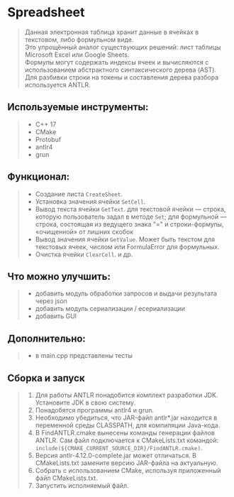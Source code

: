 # **Spreadsheet**
> Данная электронная таблица хранит данные в ячейках в текстовом, либо формульном виде.  
> Это упрощённый аналог существующих решений: лист таблицы Microsoft Excel или Google Sheets.  
> Формулы могут содержать индексы ячеек и вычисляются с использованием абстрактного синтаксического дерева (AST).  
> Для разбивки строки на токены и составления дерева разбора используется ANTLR.

## **Используемые инструменты:**
> * C++ 17
> * CMake
> * Protobuf
> * antlr4
> * grun

## **Функционал:**
> * Создание листа `CreateSheet`.
> * Установка значения ячейки `SetCell`.
> * Вывод текста ячейки `GetText`. 
> для текстовой ячейки — строка, которую пользователь задал в методе `Set`;
> для формульной — строка, состоящая из ведущего знака "=" и строки-формулы, «очищенной» от лишних скобок
> * Вывод значения ячейки `GetValue`. Может быть текстом для текстовых ячеек, числом или FormulaError для формульных.
> * Очистка ячейки `ClearCell`.
> и др.

## **Что можно улучшить:**
> * добавить модуль обработки запросов и выдачи результата через json
> * добавить модуль сериализации / есериализации
> * добавить GUI

## **Дополнительно:**
> * в main.cpp представлены тесты

## **Сборка и запуск**
> 1. Для работы ANTLR понадобится комплект разработки JDK. Установите JDK в свою систему.
> 2. Понадобятся программы antlr4 и grun.
> 3. Необходимо убедиться, что JAR-файл antlr*.jar находится в переменной среды CLASSPATH, для компиляции Java-кода.
> 4. В FindANTLR.cmake вынесены команды генерации файлов ANTLR. Сам файл подключается к CMakeLists.txt командой: `include(${CMAKE_CURRENT_SOURCE_DIR}/FindANTLR.cmake)`.
> 5. Версия antlr-4.12.0-complete.jar может отличаться. В CMakeLists.txt замените версию JAR-файла на актуальную.
> 6. Собрать с использованием CMake, используя приложенный файл CMakeLists.txt.
> 7. Запустить исполняемый файл.
